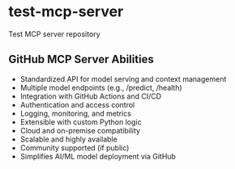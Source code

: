 # test-mcp-server
Test MCP server repository


## GitHub MCP Server Abilities
- Standardized API for model serving and context management
- Multiple model endpoints (e.g., /predict, /health)
- Integration with GitHub Actions and CI/CD
- Authentication and access control
- Logging, monitoring, and metrics
- Extensible with custom Python logic
- Cloud and on-premise compatibility
- Scalable and highly available
- Community supported (if public)
- Simplifies AI/ML model deployment via GitHub